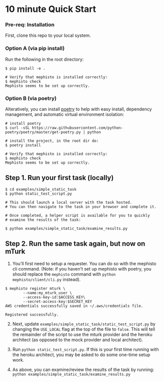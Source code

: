# 10 minute Quick Start

### Pre-req: Installation

First, clone this repo to your local system.

### Option A (via pip install)
Run the following in the root directory:
```
$ pip install -e .

# Verify that mephisto is installed correctly:
$ mephisto check
Mephisto seems to be set up correctly.
```

### Option B (via poetry)
Alteratively, you can install [poetry](https://github.com/python-poetry/poetry) to help with easy install, dependency management, and automatic virtual environment isolation:

```
# install poetry
$ curl -sSL https://raw.githubusercontent.com/python-poetry/poetry/master/get-poetry.py | python

# install the project, in the root dir do:
$ poetry install

# Verify that mephisto is installed correctly:
$ mephisto check
Mephisto seems to be set up correctly.

```

## Step 1. Run your first task (locally)

```
$ cd examples/simple_static_task
$ python static_test_script.py

# This should launch a local server with the task hosted.
# You can then navigate to the task in your browser and complete it.

# Once completed, a helper script is available for you to quickly
# examine the results of the task:

$ python examples/simple_static_task/examine_results.py

```

## Step 2. Run the same task again, but now on mTurk

1. You'll first need to setup a requester. You can do so with the mephisto cli command. (Note: if you haven't set up mephisto with poetry, you should replace the `mephisto` command with `python mephisto/client/cli.py` instead).

```
$ mephisto register mturk \
        --name:my_mturk_user \
        --access-key-id:$ACCESS_KEY\
        --secret-access-key:$SECRET_KEY
AWS credentials successfully saved in ~/.aws/credentials file.

Registered successfully.
```

2. Next, update `examples/simple_static_task/static_test_script.py` by changing the `USE_LOCAL` flag at the top of the file to `false`. This will tell the remainder of the script to use the mturk provider and the heroku architect (as opposed to the mock provider and local architect).

3. Run `python static_test_script.py`. If this is your first time running with the heroku architect, you may be asked to do some one-time setup work.

4. As above, you can examine/review the results of the task by running: `python examples/simple_static_task/examine_results.py`
